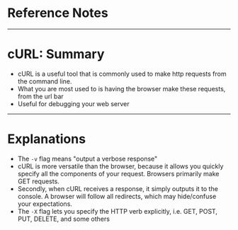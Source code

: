 # Reference Notes

---

# cURL: Summary
- cURL is a useful tool that is commonly used to make http requests from the command line.
- What you are most used to is having the browser make these requests, from the url bar
- Useful for debugging your web server

---

# Explanations
- The `-v` flag means "output a verbose response"
- cURL is more versatile than the browser, because it allows you quickly specify all the components of your request. Browsers primarily make GET requests.
- Secondly, when cURL receives a response, it simply outputs it to the console. A browser will follow all redirects, which may hide/confuse your expectations.
- The `-X` flag lets you specify the HTTP verb explicitly, i.e. GET, POST, PUT, DELETE, and some others